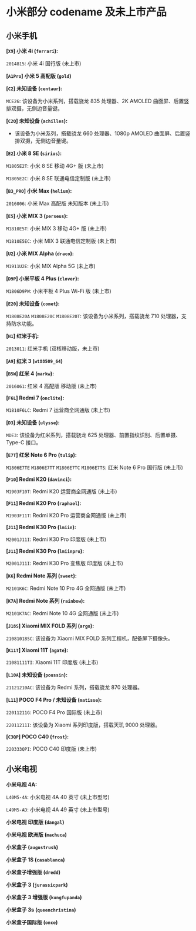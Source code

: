# 小米部分 codename 及未上市产品

## 小米手机

**[`X9`] 小米 4i (`ferrari`):**

`2014815`: 小米 4i 国行版 (未上市)

**[`A1Pro`] 小米 5 高配版 (`gold`)**

**[`C2`] 未知设备 (`centaur`):**

`MCE26`: 该设备为小米系列，搭载骁龙 835 处理器、2K AMOLED 曲面屏、后置竖排双摄，无侧边音量键。

**[`C2Q`] 未知设备 (`achilles`):**

- 该设备为小米系列，搭载骁龙 660 处理器、1080p AMOLED 曲面屏、后置竖排双摄，无侧边音量键。

**[`E2`] 小米 8 SE (`sirius`):**

`M1805E2T`: 小米 8 SE 移动 4G+ 版 (未上市)

`M1805E2C`: 小米 8 SE 联通电信定制版 (未上市)

**[`B3_PRO`] 小米 Max (`helium`):**

`2016006`: 小米 Max 高配版 未知版本 (未上市)

**[`E5`] 小米 MIX 3 (`perseus`):**

`M1810E5T`: 小米 MIX 3 移动 4G+ 版 (未上市)

`M1810E5EC`: 小米 MIX 3 联通电信定制版 (未上市)

**[`U2`] 小米 MIX Alpha (`draco`):**

`M1911U2E`: 小米 MIX Alpha 5G (未上市)

**[`D9P`] 小米平板 4 Plus (`clover`):**

`M1806D9PW`: 小米平板 4 Plus Wi-Fi 版 (未上市)

**[`E20`] 未知设备 (`comet`):**

`M1808E20A` `M1808E20C` `M1808E20T`: 该设备为小米系列，搭载骁龙 710 处理器，支持防水功能。

**[`H1`] 红米手机:**

`2013011`: 红米手机 (双核移动版，未上市)

**[`A9`] 红米 3 (`wt88509_64`)**

**[`B5W`] 红米 4 (`markw`):**

`2016061`: 红米 4 高配版 移动版 (未上市)

**[`F6L`] Redmi 7 (`onclite`):**

`M1810F6LC`: Redmi 7 运营商全网通版 (未上市)

**[`D3`] 未知设备 (`ulysse`):**

`MDE3`: 该设备为红米系列，搭载骁龙 625 处理器、前置指纹识别、后置单摄、Type-C 接口。

**[`E7T`] 红米 Note 6 Pro (`tulip`):**

`M1806E7TE` `M1806E7TT` `M1806E7TC` `M1806E7TS`: 红米 Note 6 Pro 国行版 (未上市)

**[`F10`] Redmi K20 (`davinci`):**

`M1903F10T`: Redmi K20 运营商全网通版 (未上市)

**[`F11`] Redmi K20 Pro (`raphael`):**

`M1903F11T`: Redmi K20 Pro 运营商全网通版 (未上市)

**[`J11`] Redmi K30 Pro (`lmiin`):**

`M2001J11I`: Redmi K30 Pro 印度版 (未上市)

**[`J11`] Redmi K30 Pro (`lmiinpro`):**

`M2001J11I`: Redmi K30 Pro 变焦版 印度版 (未上市)

**[`K6`] Redmi Note 系列 (`sweet`):**

`M2101K6C`: Redmi Note 10 Pro 4G 全网通版 (未上市)

**[`K7A`] Redmi Note 系列 (`rainbow`):**

`M2101K7AC`: Redmi Note 10 4G 全网通版 (未上市)

**[`J18S`] Xiaomi MIX FOLD 系列 (`argo`):**

`21081018SC`: 该设备为 Xiaomi MIX FOLD 系列工程机，配备屏下摄像头。

**[`K11T`] Xiaomi 11T (`agate`):**

`21081111TI`: Xiaomi 11T 印度版 (未上市)

**[`L10A`] 未知设备 (`poussin`):**

`21121210AC`: 该设备为 Redmi 系列，搭载骁龙 870 处理器。

**[`L11`] POCO F4 Pro / 未知设备 (`matisse`):**

`22011211G`: POCO F4 Pro 国际版 (未上市)

`22011211I`: 该设备为 Xiaomi 系列印度版，搭载天玑 9000 处理器。

**[`C3QP`] POCO C40 (`frost`):**

`220333QPI`: POCO C40 印度版 (未上市)

## 小米电视

**小米电视 4A:**

`L40M5-4A`: 小米电视 4A 40 英寸 (未上市型号)

`L49M5-AD`: 小米电视 4A 49 英寸 (未上市型号)

**小米电视 印度版 (`dangal`)**

**小米电视 欧洲版 (`machuca`)**

**小米盒子 (`augustrush`)**

**小米盒子 1S (`casablanca`)**

**小米盒子增强版 (`dredd`)**

**小米盒子 3 (`jurassicpark`)**

**小米盒子 3 增强版 (`kungfupanda`)**

**小米盒子 3s (`queenchristina`)**

**小米盒子国际版 (`once`)**
